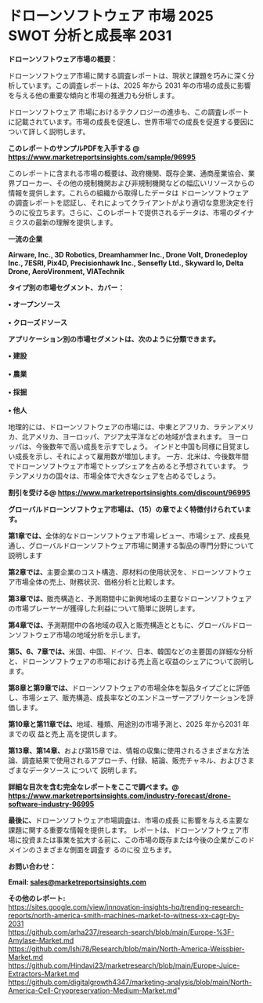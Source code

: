 # ドローンソフトウェア 市場 2025 SWOT 分析と成長率 2031

<strong><b>ドローンソフトウェア市場の概要：</b></strong>

ドローンソフトウェア市場に関する調査レポートは、現状と課題を巧みに深く分析しています。この調査レポートは、2025 年から 2031 年の市場の成長に影響を与える他の重要な傾向と市場の推進力も分析します。

ドローンソフトウェア 市場におけるテクノロジーの進歩も、この調査レポートに記載されています。市場の成長を促進し、世界市場での成長を促進する要因について詳しく説明します。

<strong>このレポートのサンプルPDFを入手する @ <a href=https://www.marketreportsinsights.com/sample/96995>https://www.marketreportsinsights.com/sample/96995</a></strong>

このレポートに含まれる市場の概要は、政府機関、既存企業、通商産業協会、業界ブローカー、その他の規制機関および非規制機関などの幅広いリソースからの情報を提供します。これらの組織から取得したデータは ドローンソフトウェア の調査レポートを認証し、それによってクライアントがより適切な意思決定を行うのに役立ちます。さらに、このレポートで提供されるデータは、市場のダイナミクスの最新の理解を提供します。

<strong>一流の企業</strong>

<strong><b>Airware, Inc., 3D Robotics, Dreamhammer Inc., Drone Volt, Dronedeploy Inc., 7ESRI, Pix4D, Precisionhawk Inc., Sensefly Ltd., Skyward Io, Delta Drone, AeroVironment, VIATechnik</b></strong>

<strong><b>タイプ別の市場セグメント、カバー：</b></strong>

<strong>• オープンソース<br><br>• クローズドソース</strong>

<strong><b>アプリケーション別の市場セグメントは、次のように分類できます。</b></strong>

<strong>• 建設<br><br>• 農業<br><br>• 採掘<br><br>• 他人</strong>

 地理的には、ドローンソフトウェアの市場には、中東とアフリカ、ラテンアメリカ、北アメリカ、ヨーロッパ、アジア太平洋などの地域が含まれます。 ヨーロッパは、今後数年で高い成長を示すでしょう。 インドと中国も同様に目覚ましい成長を示し、それによって雇用数が増加します。 一方、北米は、今後数年間でドローンソフトウェア市場でトップシェアを占めると予想されています。 ラテンアメリカの国々は、市場全体で大きなシェアを占めるでしょう。

<strong>割引を受ける@ <a href=https://www.marketreportsinsights.com/discount/96995>https://www.marketreportsinsights.com/discount/96995</a></strong>

<strong><b>グローバルドローンソフトウェア市場は、（15）の章でよく特徴付けられています。</b></strong>

<strong><b>第</b></strong><strong><b>1章では、</b></strong>全体的なドローンソフトウェア市場レビュー、市場シェア、成長見通し、グローバルドローンソフトウェア市場に関連する製品の専門分野について説明します

<strong><b>第2章では、</b></strong>主要企業のコスト構造、原材料の使用状況を、ドローンソフトウェア市場全体の売上、財務状況、価格分析と比較します。

<strong><b>第3章では、</b></strong>販売構造と、予測期間中に新興地域の主要なドローンソフトウェアの市場プレーヤーが獲得した利益について簡単に説明します。

<strong><b>第4章では、</b></strong>予測期間中の各地域の収入と販売構造とともに、グローバルドローンソフトウェア市場の地域分析を示します。

<strong><b>第5、6、7章では、</b></strong>米国、中国、ドイツ、日本、韓国などの主要国の詳細な分析と、ドローンソフトウェアの市場における売上高と収益のシェアについて説明します。

<strong><b>第8章と第9章では、</b></strong>ドローンソフトウェアの市場全体を製品タイプごとに評価し、市場シェア、販売構造、成長率などのエンドユーザーアプリケーションを評価します。

<strong><b>第10章と第11章では、</b></strong>地域、種類、用途別の市場予測と、2025 年から2031 年までの収 益と売上 高を提供します。

<strong><b>第13章、第14章、</b></strong>および第15章では、情報の収集に使用されるさまざまな方法論、調査結果で使用されるアプローチ、付録、結論、販売チャネル、およびさまざまなデータソース について 説明します。

<strong>詳細な目次を含む完全なレポートをここで調べます。@ <a href=https://www.marketreportsinsights.com/industry-forecast/drone-software-industry-96995>https://www.marketreportsinsights.com/industry-forecast/drone-software-industry-96995</a></strong>

<strong><b>最後に、</b></strong>ドローンソフトウェア市場調査は、市場の成長 に影響を</a>与える主要な課題に関する重要な情報を提供します。 レポートは、ドローンソフトウェア市場に投資または事業を拡大する前に、この市場の既存または今後の企業がこのドメインのさまざまな側面を調査す るのに役 立ちます。

<strong><b>お問い合わせ：</b></strong>

<strong>Email: </strong><a href=mailto:sales@marketreportsinsights.com><strong>sales@marketreportsinsights.com</strong></a>

<strong>その他のレポート:</strong>
<br>
<a href=https://sites.google.com/view/innovation-insights-hq/trending-research-reports/north-america-smith-machines-market-to-witness-xx-cagr-by-2031>https://sites.google.com/view/innovation-insights-hq/trending-research-reports/north-america-smith-machines-market-to-witness-xx-cagr-by-2031</a>
<br>
<a href=https://github.com/arha237/research-search/blob/main/Europe-%3F-Amylase-Market.md>https://github.com/arha237/research-search/blob/main/Europe-%3F-Amylase-Market.md</a>
<br>
<a href=https://github.com/Ishi78/Research/blob/main/North-America-Weissbier-Market.md>https://github.com/Ishi78/Research/blob/main/North-America-Weissbier-Market.md</a>
<br>
<a href=https://github.com/Hindavi23/marketresearch/blob/main/Europe-Juice-Extractors-Market.md>https://github.com/Hindavi23/marketresearch/blob/main/Europe-Juice-Extractors-Market.md</a>
<br>
<a href=https://github.com/digitalgrowth4347/marketing-analysis/blob/main/North-America-Cell-Cryopreservation-Medium-Market.md>https://github.com/digitalgrowth4347/marketing-analysis/blob/main/North-America-Cell-Cryopreservation-Medium-Market.md</a>"
